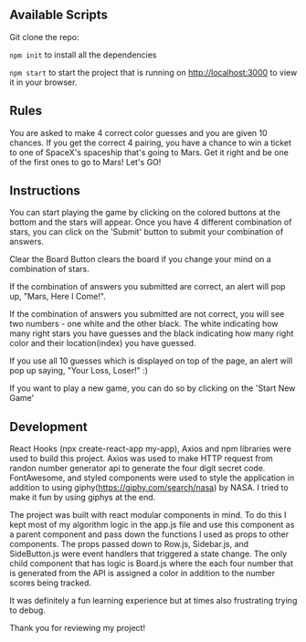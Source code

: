 

## Available Scripts

Git clone the repo:

`npm init` to install all the dependencies

`npm start` to start the project that is running on [http://localhost:3000](http://localhost:3000) to view it in your browser.

## Rules

You are asked to make 4 correct color guesses and you are given 10 chances. If you get the correct 4 pairing, you have a chance to win a ticket to one of SpaceX's spaceship that's going to Mars. Get it right and be one of the first ones to go to Mars! Let's GO!

## Instructions

You can start playing the game by clicking on the colored buttons at the bottom and the stars will appear. Once you have 4 different combination of stars, you can click on the 'Submit' button to submit your combination of answers.

Clear the Board Button clears the board if you change your mind on a combination of stars.

If the combination of answers you submitted are correct, an alert will pop up, "Mars, Here I Come!".

If the combination of answers you submitted are not correct, you will see two numbers - one white and the other black. The white indicating how many right stars you have guesses and the black indicating how many right color and their location(index) you have guessed.

If you use all 10 guesses which is displayed on top of the page, an alert will pop up saying, "Your Loss, Loser!" :)

If you want to play a new game, you can do so by clicking on the 'Start New Game'

## Development

React Hooks (npx create-react-app my-app), Axios and npm libraries were used to build this project. Axios was used to make HTTP request from randon number generator api to generate the four digit secret code. FontAwesome, and styled components were used to style the application in addition to using giphy(https://giphy.com/search/nasa) by NASA. I tried to make it fun by using giphys at the end.

The project was built with react modular components in mind. To do this I kept most of my algorithm logic in the app.js file and use this component as a parent component and pass down the functions I used as props to other components. The props passed down to Row.js, Sidebar.js, and SideButton.js were event handlers that triggered a state change. The only child component that has logic is Board.js where the each four number that is generated from the API is assigned a color in addition to the number scores being tracked.

It was definitely a fun learning experience but at times also frustrating trying to debug.

Thank you for reviewing my project!
